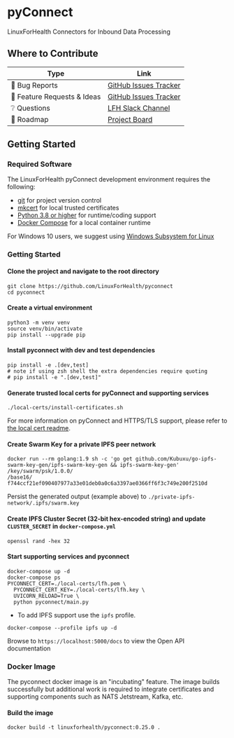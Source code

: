 # pyConnect
LinuxForHealth Connectors for Inbound Data Processing

## Where to Contribute  
| Type      | Link |
| ----------- | ----------- |
| 🚨 Bug Reports | [GitHub Issues Tracker](https://github.com/LinuxForHealth/pyconnect/labels/bug) |  
| 🎁 Feature Requests & Ideas | [GitHub Issues Tracker](https://github.com/LinuxForHealth/pyconnect/issues)  | 
| ❔ Questions | [LFH Slack Channel](https://ibm-watsonhealth.slack.com/archives/G01639WJEMA) |   
| 🚙 Roadmap | [Project Board](https://github.com/LinuxForHealth/pyconnect/projects/1) |


## Getting Started

### Required Software
The LinuxForHealth pyConnect development environment requires the following:

- [git](https://git-scm.com) for project version control
- [mkcert](https://github.com/FiloSottile/mkcert) for local trusted certificates
- [Python 3.8 or higher](https://www.python.org/downloads/mac-osx/) for runtime/coding support
- [Docker Compose](https://docs.docker.com/compose/install/) for a local container runtime

For Windows 10 users, we suggest using [Windows Subsystem for Linux](https://docs.microsoft.com/en-us/windows/wsl/install-win10)

### Getting Started
#### Clone the project and navigate to the root directory
```shell
git clone https://github.com/LinuxForHealth/pyconnect
cd pyconnect
```

#### Create a virtual environment
```shell
python3 -m venv venv
source venv/bin/activate
pip install --upgrade pip
```

#### Install pyconnect with dev and test dependencies
```shell
pip install -e .[dev,test]
# note if using zsh shell the extra dependencies require quoting
# pip install -e ".[dev,test]"
```

#### Generate trusted local certs for pyConnect and supporting services

```shell
./local-certs/install-certificates.sh
```
For more information on pyConnect and HTTPS/TLS support, please refer to [the local cert readme](./local-certs/README.md).

#### Create Swarm Key for a private IPFS peer network
```shell
docker run --rm golang:1.9 sh -c 'go get github.com/Kubuxu/go-ipfs-swarm-key-gen/ipfs-swarm-key-gen && ipfs-swarm-key-gen'
/key/swarm/psk/1.0.0/
/base16/
f744ccf21ef090407977a33e01deb0a0c6a3397ae0366ff6f3c749e200f2510d
```
Persist the generated output (example above) to `./private-ipfs-network/.ipfs/swarm.key`

#### Create IPFS Cluster Secret (32-bit hex-encoded string) and update `CLUSTER_SECRET` in `docker-compose.yml`
```shell
openssl rand -hex 32
```

#### Start supporting services and pyconnect
```shell
docker-compose up -d
docker-compose ps
PYCONNECT_CERT=./local-certs/lfh.pem \
  PYCONNECT_CERT_KEY=./local-certs/lfh.key \
  UVICORN_RELOAD=True \
  python pyconnect/main.py 
```
- To add IPFS support use the `ipfs` profile.
```
docker-compose --profile ipfs up -d
```

Browse to `https://localhost:5000/docs` to view the Open API documentation

### Docker Image
The pyconnect docker image is an "incubating" feature. The image builds successfully but additional work is required to
integrate certificates and supporting components such as NATS Jetstream, Kafka, etc. 

#### Build the image
```shell
docker build -t linuxforhealth/pyconnect:0.25.0 .
```
